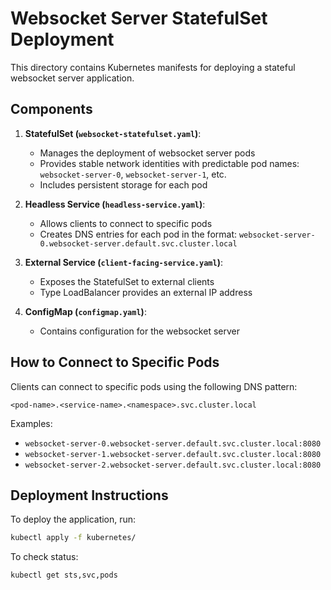 # Websocket Server StatefulSet Deployment

This directory contains Kubernetes manifests for deploying a stateful websocket server application.

## Components

1. **StatefulSet (`websocket-statefulset.yaml`)**: 
   - Manages the deployment of websocket server pods
   - Provides stable network identities with predictable pod names: `websocket-server-0`, `websocket-server-1`, etc.
   - Includes persistent storage for each pod

2. **Headless Service (`headless-service.yaml`)**: 
   - Allows clients to connect to specific pods
   - Creates DNS entries for each pod in the format: `websocket-server-0.websocket-server.default.svc.cluster.local`

3. **External Service (`client-facing-service.yaml`)**: 
   - Exposes the StatefulSet to external clients
   - Type LoadBalancer provides an external IP address

4. **ConfigMap (`configmap.yaml`)**: 
   - Contains configuration for the websocket server

## How to Connect to Specific Pods

Clients can connect to specific pods using the following DNS pattern:
```
<pod-name>.<service-name>.<namespace>.svc.cluster.local
```

Examples:
- `websocket-server-0.websocket-server.default.svc.cluster.local:8080`
- `websocket-server-1.websocket-server.default.svc.cluster.local:8080`
- `websocket-server-2.websocket-server.default.svc.cluster.local:8080`

## Deployment Instructions

To deploy the application, run:

```bash
kubectl apply -f kubernetes/
```

To check status:
```bash
kubectl get sts,svc,pods
``` 